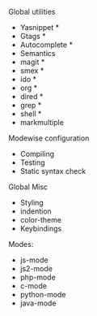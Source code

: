 Global utilities
 - Yasnippet *
 - Gtags *
 - Autocomplete *
  - Semantics
 - magit *
 - smex *
 - ido *
 - org *
 - dired *
 - grep *
 - shell *
 - markmultiple

Modewise configuration
 - Compiling
 - Testing
 - Static syntax check

Global Misc
 - Styling
  - indention
  - color-theme
 - Keybindings

Modes:
 - js-mode
 - js2-mode
 - php-mode
 - c-mode
 - python-mode
 - java-mode
